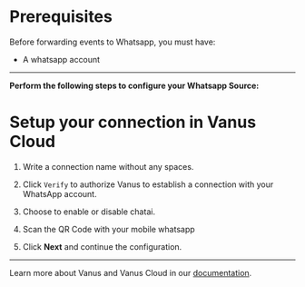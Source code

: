#

# Prerequisites

Before forwarding events to Whatsapp, you must have: 

- A whatsapp account 

---

**Perform the following steps to configure your Whatsapp Source:**

# Setup your connection in Vanus Cloud 

1. Write a connection name without any spaces.

2. Click `Verify` to authorize Vanus to establish a connection with your WhatsApp account. 

3. Choose to enable or disable chatai. 

4. Scan the QR Code with your mobile whatsapp 

5. Click **Next** and continue the configuration. 


---

Learn more about Vanus and Vanus Cloud in our [documentation](https://docs.vanus.ai).
